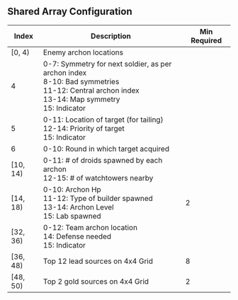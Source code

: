 ## Shared Array Configuration

| Index    | Description                                                                                                                                            | Min Required |
|----------|--------------------------------------------------------------------------------------------------------------------------------------------------------|--------------|
| [0, 4)   | Enemy archon locations                                                                                                                                 |              |
| 4        | 0-7: Symmetry for next soldier, as per archon index<br> 8-10: Bad symmetries<br> 11-12: Central archon index<br> 13-14: Map symmetry<br> 15: Indicator |              |
| 5        | 0-11: Location of target (for tailing)<br> 12-14: Priority of target<br> 15: Indicator |              |
| 6        | 0-10: Round in which target acquired |              |
| [10, 14) | 0-11: # of droids spawned by each archon <br> 12-15: # of watchtowers nearby                                                                           |              |
| [14, 18) | 0-10: Archon Hp <br> 11-12: Type of builder spawned <br> 13-14: Archon Level <br> 15: Lab spawned                                                      | 2            |
| [32, 36) | 0-12: Team archon location<br> 14: Defense needed<br> 15: Indicator                                                                                    |              |
| [36, 48) | Top 12 lead sources on 4x4 Grid                                                                                                                        | 8            |
| [48, 50) | Top 2 gold sources on 4x4 Grid                                                                                                                         | 2            |
